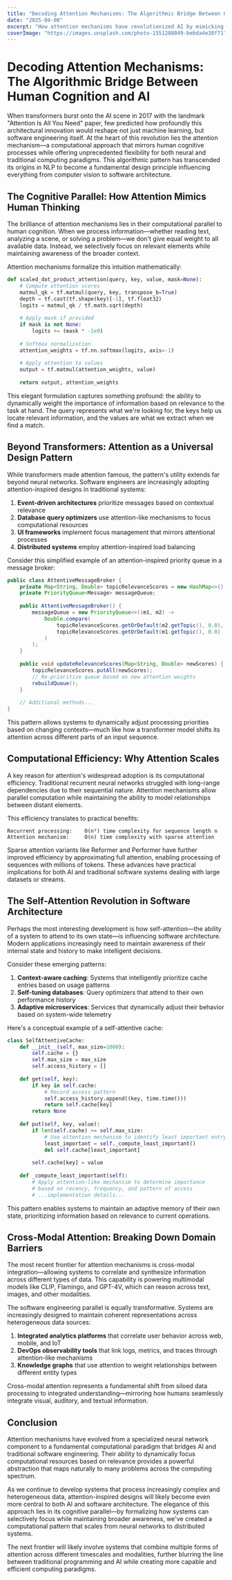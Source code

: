 ```yaml
---
title: "Decoding Attention Mechanisms: The Algorithmic Bridge Between Human Cognition and AI"
date: "2025-04-08"
excerpt: "How attention mechanisms have revolutionized AI by mimicking human cognitive processes, creating a new paradigm for both neural networks and software architecture."
coverImage: "https://images.unsplash.com/photo-1551288049-bebda4e38f71"
---
```


# Decoding Attention Mechanisms: The Algorithmic Bridge Between Human Cognition and AI

When transformers burst onto the AI scene in 2017 with the landmark "Attention Is All You Need" paper, few predicted how profoundly this architectural innovation would reshape not just machine learning, but software engineering itself. At the heart of this revolution lies the attention mechanism—a computational approach that mirrors human cognitive processes while offering unprecedented flexibility for both neural and traditional computing paradigms. This algorithmic pattern has transcended its origins in NLP to become a fundamental design principle influencing everything from computer vision to software architecture.

## The Cognitive Parallel: How Attention Mimics Human Thinking

The brilliance of attention mechanisms lies in their computational parallel to human cognition. When we process information—whether reading text, analyzing a scene, or solving a problem—we don't give equal weight to all available data. Instead, we selectively focus on relevant elements while maintaining awareness of the broader context.

Attention mechanisms formalize this intuition mathematically:

```python
def scaled_dot_product_attention(query, key, value, mask=None):
    # Compute attention scores
    matmul_qk = tf.matmul(query, key, transpose_b=True)
    depth = tf.cast(tf.shape(key)[-1], tf.float32)
    logits = matmul_qk / tf.math.sqrt(depth)
    
    # Apply mask if provided
    if mask is not None:
        logits += (mask * -1e9)
    
    # Softmax normalization
    attention_weights = tf.nn.softmax(logits, axis=-1)
    
    # Apply attention to values
    output = tf.matmul(attention_weights, value)
    
    return output, attention_weights
```

This elegant formulation captures something profound: the ability to dynamically weight the importance of information based on relevance to the task at hand. The query represents what we're looking for, the keys help us locate relevant information, and the values are what we extract when we find a match.

## Beyond Transformers: Attention as a Universal Design Pattern

While transformers made attention famous, the pattern's utility extends far beyond neural networks. Software engineers are increasingly adopting attention-inspired designs in traditional systems:

1. **Event-driven architectures** prioritize messages based on contextual relevance
2. **Database query optimizers** use attention-like mechanisms to focus computational resources
3. **UI frameworks** implement focus management that mirrors attentional processes
4. **Distributed systems** employ attention-inspired load balancing

Consider this simplified example of an attention-inspired priority queue in a message broker:

```java
public class AttentiveMessageBroker {
    private Map<String, Double> topicRelevanceScores = new HashMap<>();
    private PriorityQueue<Message> messageQueue;
    
    public AttentiveMessageBroker() {
        messageQueue = new PriorityQueue<>((m1, m2) -> 
            Double.compare(
                topicRelevanceScores.getOrDefault(m2.getTopic(), 0.0),
                topicRelevanceScores.getOrDefault(m1.getTopic(), 0.0)
            )
        );
    }
    
    public void updateRelevanceScores(Map<String, Double> newScores) {
        topicRelevanceScores.putAll(newScores);
        // Re-prioritize queue based on new attention weights
        rebuildQueue();
    }
    
    // Additional methods...
}
```

This pattern allows systems to dynamically adjust processing priorities based on changing contexts—much like how a transformer model shifts its attention across different parts of an input sequence.

## Computational Efficiency: Why Attention Scales

A key reason for attention's widespread adoption is its computational efficiency. Traditional recurrent neural networks struggled with long-range dependencies due to their sequential nature. Attention mechanisms allow parallel computation while maintaining the ability to model relationships between distant elements.

This efficiency translates to practical benefits:

```
Recurrent processing:    O(n²) time complexity for sequence length n
Attention mechanism:     O(n) time complexity with sparse attention
```

Sparse attention variants like Reformer and Performer have further improved efficiency by approximating full attention, enabling processing of sequences with millions of tokens. These advances have practical implications for both AI and traditional software systems dealing with large datasets or streams.

## The Self-Attention Revolution in Software Architecture

Perhaps the most interesting development is how self-attention—the ability of a system to attend to its own state—is influencing software architecture. Modern applications increasingly need to maintain awareness of their internal state and history to make intelligent decisions.

Consider these emerging patterns:

1. **Context-aware caching**: Systems that intelligently prioritize cache entries based on usage patterns
2. **Self-tuning databases**: Query optimizers that attend to their own performance history
3. **Adaptive microservices**: Services that dynamically adjust their behavior based on system-wide telemetry

Here's a conceptual example of a self-attentive cache:

```python
class SelfAttentiveCache:
    def __init__(self, max_size=1000):
        self.cache = {}
        self.max_size = max_size
        self.access_history = []
        
    def get(self, key):
        if key in self.cache:
            # Record access pattern
            self.access_history.append((key, time.time()))
            return self.cache[key]
        return None
        
    def put(self, key, value):
        if len(self.cache) >= self.max_size:
            # Use attention mechanism to identify least important entry
            least_important = self._compute_least_important()
            del self.cache[least_important]
        
        self.cache[key] = value
        
    def _compute_least_important(self):
        # Apply attention-like mechanism to determine importance
        # based on recency, frequency, and pattern of access
        # ...implementation details...
```

This pattern enables systems to maintain an adaptive memory of their own state, prioritizing information based on relevance to current operations.

## Cross-Modal Attention: Breaking Down Domain Barriers

The most recent frontier for attention mechanisms is cross-modal integration—allowing systems to correlate and synthesize information across different types of data. This capability is powering multimodal models like CLIP, Flamingo, and GPT-4V, which can reason across text, images, and other modalities.

The software engineering parallel is equally transformative. Systems are increasingly designed to maintain coherent representations across heterogeneous data sources:

1. **Integrated analytics platforms** that correlate user behavior across web, mobile, and IoT
2. **DevOps observability tools** that link logs, metrics, and traces through attention-like mechanisms
3. **Knowledge graphs** that use attention to weight relationships between different entity types

Cross-modal attention represents a fundamental shift from siloed data processing to integrated understanding—mirroring how humans seamlessly integrate visual, auditory, and textual information.

## Conclusion

Attention mechanisms have evolved from a specialized neural network component to a fundamental computational paradigm that bridges AI and traditional software engineering. Their ability to dynamically focus computational resources based on relevance provides a powerful abstraction that maps naturally to many problems across the computing spectrum.

As we continue to develop systems that process increasingly complex and heterogeneous data, attention-inspired designs will likely become even more central to both AI and software architecture. The elegance of this approach lies in its cognitive parallel—by formalizing how systems can selectively focus while maintaining broader awareness, we've created a computational pattern that scales from neural networks to distributed systems.

The next frontier will likely involve systems that combine multiple forms of attention across different timescales and modalities, further blurring the line between traditional programming and AI while creating more capable and efficient computing paradigms.
